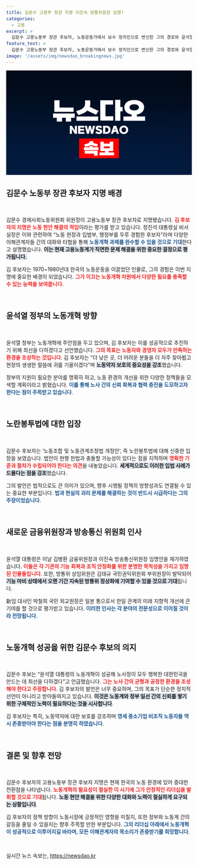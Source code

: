 ```yaml
---
title: 김문수 고용부 장관 지명 이진숙 방통위원장 임명!
categories:
  - 고용
excerpt: >
  김문수 고용노동부 장관 후보자, 노동운동가에서 보수 정치인으로 변신한 그의 경로와 윤석열 정부의 노동개혁 성공을 향한 의지를 다짐했다. 노동안전과 노동약자 보호에 힘쓸 것이라는 그의 포부가 주목받고 있다.
feature_text: >
  김문수 고용노동부 장관 후보자, 노동운동가에서 보수 정치인으로 변신한 그의 경로와 윤석열 정부의 노동개혁 성공을 향한 의지를 다짐했다. 노동안전과 노동약자 보호에 힘쓸 것이라는 그의 포부가 주목받고 있다.
image: '/assets/img/newsdao_breakingnews.jpg'
---
```


<p><img src="/assets/img/newsdao_breakingnews.jpg" alt="implanttips 속보" /></p>

<h2 data-ke-size="size26">김문수 노동부 장관 후보자 지명 배경</h2>

<p data-ke-size="size16">&nbsp;</p>

<p>김문수 경제사회노동위원회 위원장이 고용노동부 장관 후보자로 지명됐습니다. <b><span style="color: #ee2323;">김 후보자의 지명은 노동 현안 해결의 적임</span></b>이라는 평가를 받고 있습니다. 정진석 대통령실 비서실장은 이와 관련하여 “노동 현장과 입법부, 행정부를 두루 경험한 후보자”라며 다양한 이해관계자들 간의 대화와 타협을 통해 <b><span style="color: #1a5490;">노동개혁 과제를 완수할 수 있을 것으로 기대</span></b>한다고 설명했습니다. <b><span style="background-color: #21538527;">이는 현재 고용노동계가 직면한 문제 해결을 위한 중요한 결정으로 평가됩니다.</span></b> </p>

<p>김 후보자는 1970~1980년대 한국의 노동운동을 이끌었던 인물로, 그의 경험은 이번 지명에 중요한 배경이 되었습니다. <b><span style="color: #ee2323;">그가 이끄는 노동개혁 차원에서 다양한 필요를 충족할 수 있는 능력을 보여줍니다</span></b>.</p>

<p data-ke-size="size16">&nbsp;</p>

<h2 data-ke-size="size26">윤석열 정부의 노동개혁 방향</h2>

<p data-ke-size="size16">&nbsp;</p>

<p>윤석열 정부는 노동개혁에 주안점을 두고 있으며, 김 후보자는 이를 성공적으로 추진하기 위해 최선을 다하겠다고 선언했습니다. <b><span style="color: #ee2323;">그의 목표는 노동자와 경영자 모두가 만족하는 환경을 조성하는 것입니다</span></b>. 김 후보자는 “더 낮은 곳, 더 어려운 분들을 더 자주 찾아뵙고 현장의 생생한 말씀에 귀를 기울이겠다”며 <b><span style="background-color: #21538527;">노동약자 보호의 중요성을 강조</span></b>했습니다. </p>

<p>정부의 지원이 필요한 분야를 명확히 하고, 노동 환경의 개선을 위한 다양한 정책들을 모색할 계획이라고 밝혔습니다. <b><span style="color: #1a5490;">이를 통해 노사 간의 신뢰 회복과 협력 증진을 도모하고자 한다는 점이 주목받고 있습니다</span></b>.</p>

<p data-ke-size="size16">&nbsp;</p>

<h2 data-ke-size="size26">노란봉투법에 대한 입장</h2>

<p data-ke-size="size16">&nbsp;</p>

<p>김문수 후보자는 ‘노동조합 및 노동관계조정법 개정안’, 즉 노란봉투법에 대해 신중한 입장을 보였습니다. 법안이 현행 헌법과 충돌할 가능성이 있다는 점을 지적하며 <b><span style="color: #ee2323;">명확한 기준과 절차가 수립되어야 한다는 의견</span></b>을 내놓았습니다. <b><span style="background-color: #21538527;">세계적으로도 이러한 입법 사례가 드물다는 점을 강조</span></b>했습니다.</p>

<p>그의 발언은 법적으로도 큰 의미가 있으며, 향후 시행될 정책의 방향성과도 연결될 수 있는 중요한 부분입니다. <b><span style="color: #1a5490;">법과 현실의 괴리 문제를 해결하는 것이 반드시 시급하다는 그의 주장이었습니다</span></b>.</p>

<p data-ke-size="size16">&nbsp;</p>

<h2 data-ke-size="size26">새로운 금융위원장과 방송통신 위원회 인사</h2>

<p data-ke-size="size16">&nbsp;</p>

<p>윤석열 대통령은 이날 김병환 금융위원장과 이진숙 방송통신위원장 임명안을 재가하였습니다. <b><span style="color: #ee2323;">이들은 각 기관의 기능 회복과 조직 안정화를 위한 분명한 목적성을 가지고 임명된 인물들입니다</span></b>. 또한, 방통위 상임위원은 김태규 국민권익위원회 부위원장이 발탁되어 <b><span style="background-color: #21538527;">기능 마비 상태에서 오랜 기간 지속된 방통위 정상화에 기여할 수 있을 것으로 기대</span></b>됩니다. </p>

<p>新임 대사인 박철희 국민 외교원장은 일본 통으로서 한일 관계의 미래 지향적 개선에 큰 기여를 할 것으로 평가받고 있습니다. <b><span style="color: #1a5490;">이러한 인사는 각 분야의 전문성으로 이어질 것이라 전망됩니다</span></b>.</p>

<p data-ke-size="size16">&nbsp;</p>

<h2 data-ke-size="size26">노동개혁 성공을 위한 김문수 후보의 의지</h2>

<p data-ke-size="size16">&nbsp;</p>

<p>김문수 후보는 “윤석열 대통령의 노동개혁이 성공해 노사정이 모두 행복한 대한민국을 만드는 데 최선을 다하겠다”고 언급했습니다. <b><span style="color: #ee2323;">그는 노사 간의 균형과 공정한 환경을 조성해야 한다고 주장합니다</span></b>. 김 후보자의 발언은 너무 중요하며, 그의 목표가 단순한 정치적 선언이 아니라고 받아들여지고 있습니다. <b><span style="background-color: #21538527;">이것은 노동계와 정부 일선 간의 신뢰를 쌓기 위한 구체적인 노력이 필요하다는 것을 시사합니다</span></b>.</p>

<p>김 후보자는 특히, 노동약자에 대한 보호를 강조하며 <b><span style="color: #1a5490;">영세 중소기업 비조직 노동자들 역시 존중받아야 한다는 점을 분명히 하였습니다</span></b>. </p>

<p data-ke-size="size16">&nbsp;</p>

<h2 data-ke-size="size26">결론 및 향후 전망</h2>

<p data-ke-size="size16">&nbsp;</p>

<p>김문수 후보자의 고용노동부 장관 후보자 지명은 현재 한국의 노동 환경에 있어 중대한 전환점을 나타냅니다. <b><span style="color: #ee2323;">노동개혁의 필요성이 절실한 이 시기에 그가 안정적인 리더십을 발휘할 것으로 기대</span></b>됩니다. <b><span style="background-color: #21538527;">노동 현안 해결을 위한 다양한 대화와 노력이 절실하게 요구되는 상황입니다</span></b>.</p>

<p>김 후보자의 정책 방향이 노동시장에 긍정적인 영향을 미칠지, 또한 정부와 노동계 간의 갈등을 줄일 수 있을지는 향후 주목할 만한 부분입니다. <b><span style="color: #1a5490;">그의 리더십 아래에서 노동개혁이 성공적으로 이루어지길 바라며, 모든 이해관계자의 목소리가 존중받기를 희망합니다</span></b>.</p>

<p data-ke-size="size16">&nbsp;</p>
실시간 뉴스 속보는, <a href="https://newsdao.kr" rel="dofollow">https://newsdao.kr</a>


